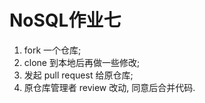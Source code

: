 # NoSQL作业七

1.  fork 一个仓库; 
2.  clone 到本地后再做一些修改; 
3.  发起 pull request 给原仓库; 
4.  原仓库管理者 review 改动, 同意后合并代码. 


